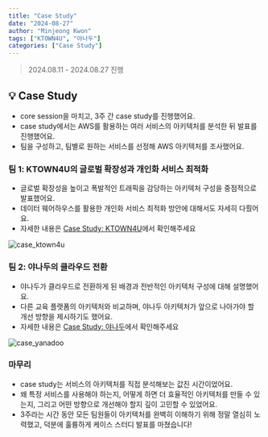 ```yaml
---
title: "Case Study"
date: "2024-08-27"
author: "Minjeong Kwon"
tags: ["KTOWN4U", "야나두"]
categories: ["Case Study"]
---
```


> 2024.08.11 - 2024.08.27 진행

## 💡 Case Study

- core session을 마치고, 3주 간 case study를 진행했어요.
- case study에서는 AWS를 활용하는 여러 서비스의 아키텍처를 분석한 뒤 발표를 진행했어요.
- 팀을 구성하고, 팀별로 원하는 서비스를 선정해 AWS 아키텍처를 조사했어요.

### 팀 1: KTOWN4U의 글로벌 확장성과 개인화 서비스 최적화

- 글로벌 확장성을 높이고 폭발적인 트래픽을 감당하는 아키텍처 구성을 중점적으로 발표했어요.
- 데이터 웨어하우스를 활용한 개인화 서비스 최적화 방안에 대해서도 자세히 다뤘어요.
- 자세한 내용은 [Case Study: KTOWN4U](https://ddwu-aws-cloud-club.github.io/post/2nd/post-3-case-study-ktown4u/)에서 확인해주세요

![case_ktown4u](/2nd/case_ktown4u/info.png)

### 팀 2: 야나두의 클라우드 전환

- 야나두가 클라우드로 전환하게 된 배경과 전반적인 아키텍처 구성에 대해 설명했어요.
- 다른 교육 플랫폼의 아키텍처와 비교하며, 야나두 아키텍처가 앞으로 나아가야 할 개선 방향을 제시하기도 했어요.
- 자세한 내용은 [Case Study: 야나두](https://ddwu-aws-cloud-club.github.io/post/2nd/post-4-case-study-yanadoo/)에서 확인해주세요

![case_yanadoo](/2nd/case_yanadoo/info.png)

### 마무리

- case study는 서비스의 아키텍처를 직접 분석해보는 값진 시간이었어요.
- 왜 특정 서비스를 사용해야 하는지, 어떻게 하면 더 효율적인 아키텍처를 만들 수 있는지, 그리고 어떤 방향으로 개선해야 할지 깊이 고민할 수 있었어요.
- 3주라는 시간 동안 모든 팀원들이 아키텍처를 완벽히 이해하기 위해 정말 열심히 노력했고, 덕분에 훌륭하게 케이스 스터디 발표를 마쳤습니다!
